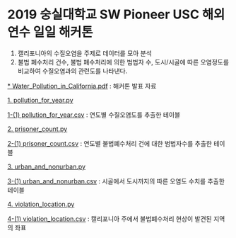 # 2019 숭실대학교 SW Pioneer USC 해외연수 일일 해커톤

1. 캘리포니아의 수질오염을 주제로 데이터를 모아 분석
2. 불법 폐수처리 건수, 불법 폐수처리에 의한 범법자 수, 도시/시골에 따른 오염정도를 비교하여 
   수질오염과의 관련도를 나타낸다.
   
[* Water_Pollution_in_California.pdf](https://github.com/KimHyungkeun/USC_SW_Hack/blob/master/Water_Pollution_in_California.pdf)
: 해커톤 발표 자료



[1. pollution_for_year.py](https://github.com/KimHyungkeun/USC_SW_Hack/blob/master/Hackathon_Sharing/%EC%83%9D%EC%84%B1%ED%95%9Ccsv/pollution_for_year.py)

[1-(1) pollution_for_year.csv](https://github.com/KimHyungkeun/USC_SW_Hack/blob/master/Hackathon_Sharing/%EC%83%9D%EC%84%B1%ED%95%9Ccsv/pollution_for_year.csv)
: 연도별 수질오염도를 추출한 테이블

[2. prisoner_count.py](https://github.com/KimHyungkeun/USC_SW_Hack/blob/master/Hackathon_Sharing/%EC%83%9D%EC%84%B1%ED%95%9Ccsv/prisoner_count.py)

[2-(1) prisoner_count.csv](https://github.com/KimHyungkeun/USC_SW_Hack/blob/master/Hackathon_Sharing/%EC%83%9D%EC%84%B1%ED%95%9Ccsv/prisoner_count.csv)
: 연도별 불법폐수처리 건에 대한 범법자수를 추출한 테이블

[3. urban_and_nonurban.py](https://github.com/KimHyungkeun/USC_SW_Hack/blob/master/Hackathon_Sharing/%EC%83%9D%EC%84%B1%ED%95%9Ccsv/urban_and_nonurban.py)

[3-(1) urban_and_nonurban.csv](https://github.com/KimHyungkeun/USC_SW_Hack/blob/master/Hackathon_Sharing/%EC%83%9D%EC%84%B1%ED%95%9Ccsv/urban_and_nonurban.csv)
: 시골에서 도시까지의 따른 오염도 수치를 추출한 테이블

[4. violation_location.py](https://github.com/KimHyungkeun/USC_SW_Hack/blob/master/Hackathon_Sharing/%EC%83%9D%EC%84%B1%ED%95%9Ccsv/violation_location.py)

[4-(1) violation_location.csv](https://github.com/KimHyungkeun/USC_SW_Hack/blob/master/Hackathon_Sharing/%EC%83%9D%EC%84%B1%ED%95%9Ccsv/violation_location.csv)
: 캘리포니아 주에서 불법폐수처리 현상이 발견된 지역의 좌표